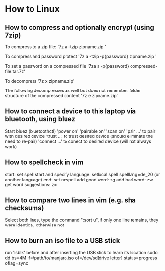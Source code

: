 # How to Linux

## How to compress and optionally encrypt (using 7zip)
To compress to a zip file:
'7z a -tzip zipname.zip <files to compress>'

To compress and password protect
'7z a -tzip -p{password} zipname.zip <files to compress>'

To set a password on a compressed file
'7za a -p{password} compressed-file.tar.7z'

To decompress
'7z x zipname.zip'

The following decompresses as well but does not remember folder structure of the compressed content
'7z e zipname.zip'


## How to connect a device to this laptop via bluetooth, using bluez
Start bluez (bluetoothctl)
'power on'
'pairable on'
'scan on'
'pair ...' to pair with desired device
'trust ...' to trust desired device (should eliminate the need to re-pair)
'connect ...' to conect to desired device (will not always work)


## How to spellcheck in vim
start: set spell
start and specify language: setlocal spell spelllang=de_20 (or another language)
end: set nospell
add good word: zg
add bad word: zw
get word suggestions: z=

## How to compare two lines in vim (e.g. sha checksums)
Select both lines, type the command ":sort u", if only one line remains, they were identical, otherwise not

## How to burn an iso file to a USB stick
run 'lsblk' before and after inserting the USB stick to learn its location
sudo dd bs=4M if=/path/to/manjaro.iso of=/dev/sd[drive letter] status=progress oflag=sync
